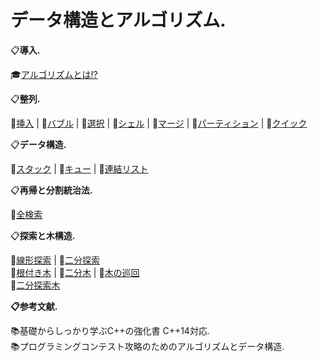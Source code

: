 
# データ構造とアルゴリズム.

:clipboard:**導入.**

:mortar_board:[アルゴリズムとは!?](/intro/)

:clipboard:**整列.**  

:closed_book:[挿入](/insertsort/) | 
:closed_book:[バブル](/bubblesort/) | 
:closed_book:[選択](/selectsort/) | 
:closed_book:[シェル](/shellsort/) | 
:closed_book:[マージ](/mergesort/) | 
:closed_book:[パーティション](/partition/) | 
:closed_book:[クイック](/quicksort/)  

:clipboard:**データ構造.**

:orange_book:[スタック](/stack/) | 
:orange_book:[キュー](/queue/) | 
:orange_book:[連結リスト](/list/)

:clipboard:**再帰と分割統治法.**

:ledger:[全検索](/allsearch/)  

:clipboard:**探索と木構造.**

:blue_book:[線形探索](/linearsearch/) | :blue_book:[二分探索](/splitsearch/)  
:blue_book:[根付き木](/roottree/) | :blue_book:[二分木](/binarytree/) | :blue_book:[木の巡回](/patroltree/)  
:blue_book:[二分探索木](/binarysearch/)  

**:clipboard:参考文献.**

:books:基礎からしっかり学ぶC++の強化書 C++14対応.  
:books:プログラミングコンテスト攻略のためのアルゴリズムとデータ構造.  